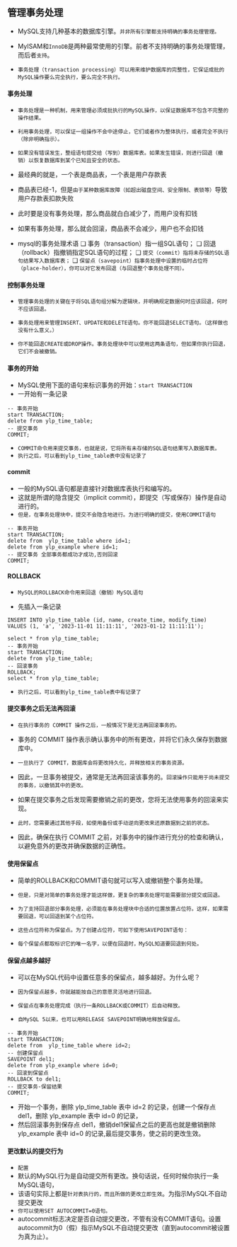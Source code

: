 ## 管理事务处理
* MySQL支持几种基本的数据库引擎。`并非所有引擎都支持明确的事务处理管理。`
* MyISAM和`InnoDB`是两种最常使用的引擎。前者不支持明确的事务处理管理，而后者`支持`。

* `事务处理（transaction processing）可以用来维护数据库的完整性，它保证成批的MySQL操作要么完全执行，要么完全不执行。`

#### 事务处理
* `事务处理是一种机制，用来管理必须成批执行的MySQL操作，以保证数据库不包含不完整的操作结果。`
* `利用事务处理，可以保证一组操作不会中途停止，它们或者作为整体执行，或者完全不执行（除非明确指示）。`
* `如果没有错误发生，整组语句提交给（写到）数据库表。如果发生错误，则进行回退（撤销）以恢复数据库到某个已知且安全的状态。`

* 最经典的就是，一个表是商品表，一个表是用户存款表
* 商品表已经-1，但是`由于某种数据库故障（如超出磁盘空间、安全限制、表锁等）`导致用户存款表扣款失败
* 此时要是没有事务处理，那么商品就白白减少了，而用户没有扣钱
* 如果有事务处理，那么就会回滚，商品表不会减少，用户也不会扣钱

* mysql的事务处理术语
❑ 事务（transaction）指一组SQL语句；
❑ 回退（rollback）指撤销指定SQL语句的过程；
❑ `提交（commit）指将未存储的SQL语句结果写入数据库表；`
❑ `保留点（savepoint）指事务处理中设置的临时占位符（place-holder），你可以对它发布回退（与回退整个事务处理不同）。`

#### 控制事务处理
* `管理事务处理的关键在于将SQL语句组分解为逻辑块，并明确规定数据何时应该回退，何时不应该回退。`

* `事务处理用来管理INSERT、UPDATE和DELETE语句。你不能回退SELECT语句。（这样做也没有什么意义。）`
* `你不能回退CREATE或DROP操作。事务处理块中可以使用这两条语句，但如果你执行回退，它们不会被撤销。`


#### 事务的开始
* MySQL使用下面的语句来标识事务的开始：`start TRANSACTION`
* 一开始有一条记录
```mysql
-- 事务开始
start TRANSACTION;
delete from ylp_time_table;
-- 提交事务
COMMIT;
```
* `COMMIT命令用来提交事务，也就是说，它将所有未存储的SQL语句结果写入数据库表。`
* `执行之后，可以看到ylp_time_table表中没有记录了`

#### commit
* 一般的MySQL语句都是直接针对数据库表执行和编写的。
* 这就是所谓的隐含提交（implicit commit），即提交（写或保存）操作是自动进行的。
* `但是，在事务处理块中，提交不会隐含地进行。为进行明确的提交，使用COMMIT语句`

```mysql
-- 事务开始
start TRANSACTION;
delete from  ylp_time_table where id=1;
delete from ylp_example where id=1;
-- 提交事务 全部事务都成功才成功,否则回滚
COMMIT;
```

#### ROLLBACK
* `MySQL的ROLLBACK命令用来回退（撤销）MySQL语句`

* 先插入一条记录
```mysql
INSERT INTO ylp_time_table (id, name, create_time, modify_time)
VALUES (1, 'a', '2023-11-01 11:11:11', '2023-01-12 11:11:11');
```

```mysql
select * from ylp_time_table;
-- 事务开始
start TRANSACTION;
delete from ylp_time_table;
-- 回滚事务
ROLLBACK;
select * from ylp_time_table;
```
* `执行之后，可以看到ylp_time_table表中有记录了`

#### 提交事务之后无法再回滚
* `在执行事务的 COMMIT 操作之后，一般情况下是无法再回滚事务的。`
* 事务的 COMMIT 操作表示确认事务中的所有更改，并将它们永久保存到数据库中。
* `一旦执行了 COMMIT，数据库会将更改持久化，并释放相关的事务资源。`

* 因此，一旦事务被提交，通常是无法再回滚该事务的。`回滚操作只能用于尚未提交的事务，以撤销其中的更改。`

* 如果在提交事务之后发现需要撤销之前的更改，您将无法使用事务的回滚来实现。
* `此时，您需要通过其他手段，如使用备份或手动逆向更改来还原数据到之前的状态。`

* 因此，确保在执行 COMMIT 之前，对事务中的操作进行充分的检查和确认，以避免意外的更改并确保数据的正确性。

#### 使用保留点
* 简单的ROLLBACK和COMMIT语句就可以写入或撤销整个事务处理。
* `但是，只是对简单的事务处理才能这样做，更复杂的事务处理可能需要部分提交或回退。`

* `为了支持回退部分事务处理，必须能在事务处理块中合适的位置放置占位符。这样，如果需要回退，可以回退到某个占位符。`

* `这些占位符称为保留点。为了创建占位符，可如下使用SAVEPOINT语句：`
* `每个保留点都取标识它的唯一名字，以便在回退时，MySQL知道要回退到何处。`

#### 保留点越多越好
* 可以在MySQL代码中设置任意多的保留点，越多越好。为什么呢？
* `因为保留点越多，你就越能按自己的意愿灵活地进行回退。`

* `保留点在事务处理完成（执行一条ROLLBACK或COMMIT）后自动释放。`
* `自MySQL 5以来，也可以用RELEASE SAVEPOINT明确地释放保留点。`

```mysql
-- 事务开始
start TRANSACTION;
delete from  ylp_time_table where id=2;
-- 创建保留点
SAVEPOINT del1;
delete from ylp_example where id=0;
-- 回滚到保留点
ROLLBACK to del1;
-- 提交事务-保留结果
COMMIT;
````
* 开始一个事务，删除 ylp_time_table 表中 id=2 的记录，创建一个保存点 del1，删除 ylp_example 表中 id=0 的记录，
*  然后回滚事务到保存点 del1，撤销del1保留点之后的更高也就是撤销删除 ylp_example 表中 id=0 的记录,最后提交事务，使之前的更改生效。


#### 更改默认的提交行为
* `配置`
* 默认的MySQL行为是自动提交所有更改。换句话说，任何时候你执行一条MySQL语句，
* 该语句实际上都是`针对表执行的，而且所做的更改立即生效`。为指示MySQL不自动提交更改
* `你可以使用SET AUTOCOMMIT=0语句。`
* autocommit标志决定是否自动提交更改，不管有没有COMMIT语句。设置autocommit为0（假）指示MySQL不自动提交更改（直到autocommit被设置为真为止）。


